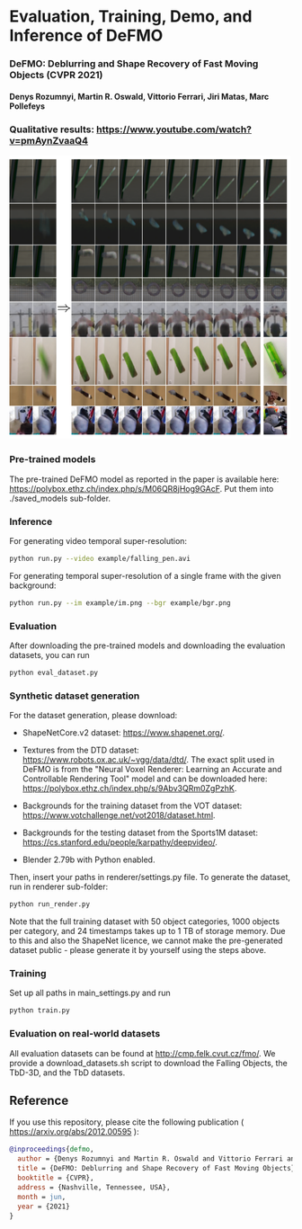 # Evaluation, Training, Demo, and Inference of DeFMO 

### DeFMO: Deblurring and Shape Recovery of Fast Moving Objects (CVPR 2021)
#### Denys Rozumnyi, Martin R. Oswald, Vittorio Ferrari, Jiri Matas, Marc Pollefeys

### Qualitative results: https://www.youtube.com/watch?v=pmAynZvaaQ4


<img src="example/results_defmo.png" width="500">

### Pre-trained models

The pre-trained DeFMO model as reported in the paper is available here: https://polybox.ethz.ch/index.php/s/M06QR8jHog9GAcF. Put them into ./saved_models sub-folder.

### Inference
For generating video temporal super-resolution:
```bash
python run.py --video example/falling_pen.avi
```

For generating temporal super-resolution of a single frame with the given background:
```bash
python run.py --im example/im.png --bgr example/bgr.png
```

### Evaluation
After downloading the pre-trained models and downloading the evaluation datasets, you can run
```bash
python eval_dataset.py
```


### Synthetic dataset generation
For the dataset generation, please download: 

* ShapeNetCore.v2 dataset: https://www.shapenet.org/.

* Textures from the DTD dataset: https://www.robots.ox.ac.uk/~vgg/data/dtd/. The exact split used in DeFMO is from the "Neural Voxel Renderer: Learning an Accurate and Controllable Rendering Tool" model and can be downloaded here: https://polybox.ethz.ch/index.php/s/9Abv3QRm0ZgPzhK.

* Backgrounds for the training dataset from the VOT dataset: https://www.votchallenge.net/vot2018/dataset.html. 

* Backgrounds for the testing dataset from the Sports1M dataset: https://cs.stanford.edu/people/karpathy/deepvideo/.

* Blender 2.79b with Python enabled.

Then, insert your paths in renderer/settings.py file. To generate the dataset, run in renderer sub-folder: 
```bash
python run_render.py
```
Note that the full training dataset with 50 object categories, 1000 objects per category, and 24 timestamps takes up to 1 TB of storage memory. Due to this and also the ShapeNet licence, we cannot make the pre-generated dataset public - please generate it by yourself using the steps above. 

### Training
Set up all paths in main_settings.py and run
```bash
python train.py
```

### Evaluation on real-world datasets
All evaluation datasets can be found at http://cmp.felk.cvut.cz/fmo/. We provide a download_datasets.sh script to download the Falling Objects, the TbD-3D, and the TbD datasets.


Reference
------------
If you use this repository, please cite the following publication ( https://arxiv.org/abs/2012.00595 ):

```bibtex
@inproceedings{defmo,
  author = {Denys Rozumnyi and Martin R. Oswald and Vittorio Ferrari and Jiri Matas and Marc Pollefeys},
  title = {DeFMO: Deblurring and Shape Recovery of Fast Moving Objects},
  booktitle = {CVPR},
  address = {Nashville, Tennessee, USA},
  month = jun,
  year = {2021}
}
```
